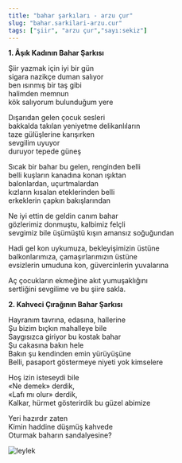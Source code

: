 ```yaml
---
title: "bahar şarkıları - arzu çur"
slug: "bahar.sarkilari-arzu.cur"
tags: ["şiir", "arzu çur","sayı:sekiz"]
---
```


**1. Âşık Kadının Bahar Şarkısı**

Şiir yazmak için iyi bir gün\
sigara nazikçe duman salıyor\
ben ısınmış bir taş gibi\
halimden memnun\
kök salıyorum bulunduğum yere

Dışarıdan gelen çocuk sesleri\
bakkalda takılan yeniyetme delikanlıların\
taze gülüşlerine karışırken\
sevgilim uyuyor\
duruyor tepede güneş

Sıcak bir bahar bu gelen, renginden belli\
belli kuşların kanadına konan ışıktan\
balonlardan, uçurtmalardan\
kızların kısalan eteklerinden belli\
erkeklerin çapkın bakışlarından

Ne iyi ettin de geldin canım bahar\
gözlerimiz donmuştu, kalbimiz felçli\
sevgimiz bile üşümüştü kışın amansız soğuğundan

Hadi gel kon uykumuza, bekleyişimizin üstüne\
balkonlarımıza, çamaşırlarımızın üstüne\
evsizlerin umuduna kon, güvercinlerin yuvalarına

Aç çocukların ekmeğine akıt yumuşaklığını\
sertliğini sevgilime ve bu şiire sakla.

**2. Kahveci Çırağının Bahar Şarkısı**

Hayranım tavrına, edasına, hallerine\
Şu bizim bıçkın mahalleye bile\
Saygısızca giriyor bu kostak bahar\
Şu cakasına bakın hele\
Bakın şu kendinden emin yürüyüşüne\
Belli, pasaport göstermeye niyeti yok kimselere

Hoş izin isteseydi bile\
«Ne demek» derdik,\
«Lafı mı olur» derdik,\
Kalkar, hürmet gösterirdik bu güzel abimize

Yeri hazırdır zaten\
Kimin haddine düşmüş kahvede\
Oturmak baharın sandalyesine?



![leylek](/img/leylek.jpg)

